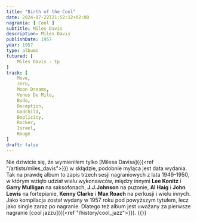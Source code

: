 ```yaml
---
title: "Birth of the Cool"
date: 2024-07-22T21:52:12+02:00
nagrania: [ Cool ]
subtitle: Miles Davis
description: Miles Davis
publishDate: 1957
year: 1957
type: albums
futured: [
    Miles Davis - tp
]
track: [
    Move,
    Jeru,
    Moon Dreams,
    Venus De Milo,
    Budo,
    Deception,
    Godchild,
    Boplicity,
    Rocker,
    Israel,
    Rouge
]
draft: false
---
```

Nie dziwicie się, że wymieniłem tylko [Milesa Davisa]({{<ref "/artists/miles_davis">}}) w skłądzie, podobnie myląca jest
data wydania. Tak na prawdę album to zapis trzech sesji nagraniowych z lata 1949-1950, w którym wzięło udział wielu wykonawców, między innymi
__Lee Konitz__ i __Garry Mulligan__ na saksofonach, __J.J.Johnson__ na puzonie, __Al Haig__ i __John Lewis__ na fortepianie, __Kenny Clarke__ i 
__Max Roach__ na perkusji i wielu innych. Jako kompilacja został wydany w 1957 roku pod powyższym tytułem, lecz jako single zaraz po nagranie.
Dlatego też album jest uważany za pierwsze nagranie [cool jazzu]({{<ref "/history/cool_jazz">}}).
{{<youtube-playlist id="OLAK5uy_mn1TIXbD0u3jzQ278ezxx6OAboQASQHC4">}}